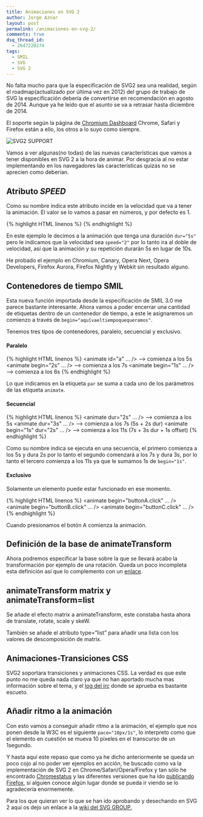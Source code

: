 ```yaml
---
title: Animaciones en SVG 2
author: Jorge Aznar
layout: post
permalink: /animaciones-en-svg-2/
comments: true
dsq_thread_id:
  - 2647220274
tags:
  - SMIL
  - SVG
  - SVG 2
---
```

No falta mucho para que la especificación de SVG2 sea una realidad, según el roadmap(actualizado por última vez en 2012) del grupo de trabajo de SVG la especificación debería de convertirse en recomendación en agosto de 2014. Aunque ya he leído que el asunto se va a retrasar hasta diciembre de 2014.

<!--more-->

El soporte según la página de <a href="http://www.chromestatus.com/features/5760616295825408" target="_blank">Chromium Dashboard</a> Chrome, Safari y Firefox están a ello, los otros a lo suyo como siempre.

![SVG2 SUPPORT][1]

Vamos a ver algunas(no todas) de las nuevas características que vamos a tener disponibles en SVG 2 a la hora de animar. Por desgracia al no estar implementando en los navegadores las características quizás no se aprecien como deberían.

## Atributo *SPEED*

Como su nombre indica este atributo incide en la velocidad que va a tener la animación. El valor se lo vamos a pasar en números, y por defecto es 1.

{% highlight HTML linenos %}<rect width="50" height="50" fill="crimson">
    <animate attributeName="x" from="0" to="300" begin="0s" dur="5s" speed="2.0" repeatCount="2"/>
</rect>{% endhighlight %}

En este ejemplo le decimos a la animación que tenga una duración `dur="5s"` pero le indicamos que la velocidad sea `speed="2"` por lo tanto ira al doble de velocidad, así que la animación y su repetición durarán 5s en lugar de 10s.

He probado el ejemplo en Chromium, Canary, Opera Next, Opera Developers, Firefox Aurora, Firefox Nightly y Webkit sin resultado alguno.

## Contenedores de tiempo SMIL

Esta nueva función importada desde la especificación de SMIL 3.0 me parece bastante interesante. Ahora vamos a poder encerrar una cantidad de etiquetas dentro de un contenedor de tiempo, a este le asignaremos un comienzo a través de `begin="aquívaeltiempoquequeramos"`.

Tenemos tres tipos de contenedores, paralelo, secuencial y exclusivo.

#### Paralelo

{% highlight HTML linenos %}<par begin="5s">
  <animate id="a" ... /> --> comienza a los 5s
  <animate begin="2s" ... /> --> comienza a los 7s
  <animate begin="1s" ... /> --> comienza a los 6s
</par>{% endhighlight %}

Lo que indicamos en la etiqueta `par` se suma a cada uno de los parámetros de las etiqueta `animate`.

#### Secuencial

{% highlight HTML linenos %}<seq begin="5s">
  <animate dur="2s" ... /> --> comienza a los 5s
  <animate dur="3s" ... /> --> comienza a los 7s (5s + 2s dur)
  <animate begin="1s" dur="2s" ... /> --> comienza a los 11s (7s + 3s dur + 1s offset)
</seq>{% endhighlight %}

Como su nombre indica se ejecuta en una secuencia, el primero comienza a los 5s y dura 2s por lo tanto el segundo comenzará a los 7s y dura 3s, por lo tanto el tercero comienza a los 11s ya que le sumamos 1s de `begin="1s"`.

#### Exclusivo

Solamente un elemento puede estar funcionado en ese momento.

{% highlight HTML linenos %}<excl>
  <animate begin="buttonA.click" ... />
  <animate begin="buttonB.click" ... />
  <animate begin="buttonC.click" ... />
</excl>{% endhighlight %}

Cuando presionamos el botón A comienza la animación.

## Definición de la base de animateTransform

Ahora podremos especificar la base sobre la que se llevará acabo la transformación por ejemplo de una rotación. Queda un poco incompleta esta definición así que lo complemento con un <a href="http://brian.sol1.net/svg/animatetransform-issues/to-animation-and-animatetransform/" target="_blank">enlace</a>.

## animateTransform matrix y animateTransform=list

Se añade el efecto matrix a animateTransform, este constaba hasta ahora de translate, rotate, scale y skeW.

También se añade el atributo type=&#8221;list&#8221; para añadir una lista con los valores de descomposición de matrix.

## Animaciones-Transiciones CSS

SVG2 soportara transiciones y animaciones CSS. La verdad es que este punto no me queda nada claro ya que no han aportado mucha mas información sobre el tema, y el <a href="http://www.w3.org/2012/01/12-svg-irc#T00-43-56" target="_blank">log del irc</a> donde se aprueba es bastante escueto.

## Añadir ritmo a la animación

Con esto vamos a conseguir añadir ritmo a la animación, el ejemplo que nos ponen desde la W3C es el siguiente `pace="10px/1s"`, lo interpreto como que el elemento en cuestión se mueva 10 pixeles en el transcurso de un 1segundo.

Y hasta aquí este repaso que como ya he dicho anteriormente se queda un poco cojo al no poder ver ejemplos en acción, he buscado como va la implementación de SVG 2 en Chrome/Safari/Opera/Firefox y tan sólo he encontrado <a href="chromestatus.com" target="_blank">Chromestatus</a> y las diferentes versiones que ha ido <a href="https://developer.mozilla.org/en-US/Firefox/Releases" target="_blank">publicando Firefox</a>, si alguien conoce algún lugar donde se pueda ir viendo se lo agradecería enormemente.

Para los que quieran ver lo que se han ido aprobando y desechando en SVG 2 aquí os dejo un enlace a la <a href="http://www.w3.org/Graphics/SVG/WG/wiki/SVG2_Requirements_Input" target="_blank">wiki del SVG GROUP. </a>

 [1]: http://jorgeatgu.com/blog/img/2014/04/SVG2.png